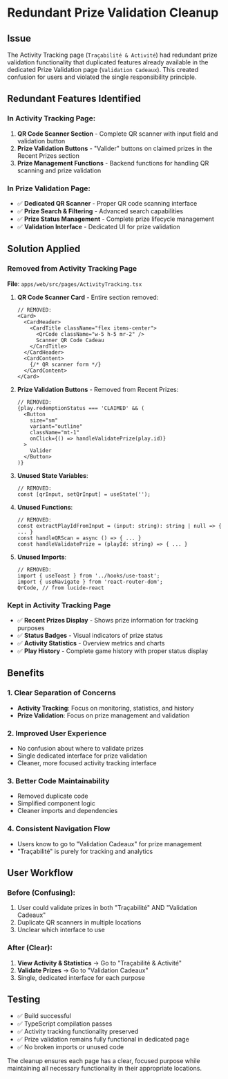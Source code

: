 # Redundant Prize Validation Cleanup

## Issue
The Activity Tracking page (`Traçabilité & Activité`) had redundant prize validation functionality that duplicated features already available in the dedicated Prize Validation page (`Validation Cadeaux`). This created confusion for users and violated the single responsibility principle.

## Redundant Features Identified

### In Activity Tracking Page:
1. **QR Code Scanner Section** - Complete QR scanner with input field and validation button
2. **Prize Validation Buttons** - "Valider" buttons on claimed prizes in the Recent Prizes section
3. **Prize Management Functions** - Backend functions for handling QR scanning and prize validation

### In Prize Validation Page:
- ✅ **Dedicated QR Scanner** - Proper QR code scanning interface
- ✅ **Prize Search & Filtering** - Advanced search capabilities  
- ✅ **Prize Status Management** - Complete prize lifecycle management
- ✅ **Validation Interface** - Dedicated UI for prize validation

## Solution Applied

### Removed from Activity Tracking Page
**File**: `apps/web/src/pages/ActivityTracking.tsx`

1. **QR Code Scanner Card** - Entire section removed:
   ```tsx
   // REMOVED:
   <Card>
     <CardHeader>
       <CardTitle className="flex items-center">
         <QrCode className="w-5 h-5 mr-2" />
         Scanner QR Code Cadeau
       </CardTitle>
     </CardHeader>
     <CardContent>
       {/* QR scanner form */}
     </CardContent>
   </Card>
   ```

2. **Prize Validation Buttons** - Removed from Recent Prizes:
   ```tsx
   // REMOVED:
   {play.redemptionStatus === 'CLAIMED' && (
     <Button
       size="sm"
       variant="outline"
       className="mt-1"
       onClick={() => handleValidatePrize(play.id)}
     >
       Valider
     </Button>
   )}
   ```

3. **Unused State Variables**:
   ```tsx
   // REMOVED:
   const [qrInput, setQrInput] = useState('');
   ```

4. **Unused Functions**:
   ```tsx
   // REMOVED:
   const extractPlayIdFromInput = (input: string): string | null => { ... }
   const handleQRScan = async () => { ... }
   const handleValidatePrize = (playId: string) => { ... }
   ```

5. **Unused Imports**:
   ```tsx
   // REMOVED:
   import { useToast } from '../hooks/use-toast';
   import { useNavigate } from 'react-router-dom';
   QrCode, // from lucide-react
   ```

### Kept in Activity Tracking Page
- ✅ **Recent Prizes Display** - Shows prize information for tracking purposes
- ✅ **Status Badges** - Visual indicators of prize status
- ✅ **Activity Statistics** - Overview metrics and charts
- ✅ **Play History** - Complete game history with proper status display

## Benefits

### 1. **Clear Separation of Concerns**
- **Activity Tracking**: Focus on monitoring, statistics, and history
- **Prize Validation**: Focus on prize management and validation

### 2. **Improved User Experience**
- No confusion about where to validate prizes
- Single dedicated interface for prize validation
- Cleaner, more focused activity tracking interface

### 3. **Better Code Maintainability**
- Removed duplicate code
- Simplified component logic
- Cleaner imports and dependencies

### 4. **Consistent Navigation Flow**
- Users know to go to "Validation Cadeaux" for prize management
- "Traçabilité" is purely for tracking and analytics

## User Workflow

### Before (Confusing):
1. User could validate prizes in both "Traçabilité" AND "Validation Cadeaux"
2. Duplicate QR scanners in multiple locations
3. Unclear which interface to use

### After (Clear):
1. **View Activity & Statistics** → Go to "Traçabilité & Activité"
2. **Validate Prizes** → Go to "Validation Cadeaux"
3. Single, dedicated interface for each purpose

## Testing
- ✅ Build successful
- ✅ TypeScript compilation passes
- ✅ Activity tracking functionality preserved
- ✅ Prize validation remains fully functional in dedicated page
- ✅ No broken imports or unused code

The cleanup ensures each page has a clear, focused purpose while maintaining all necessary functionality in their appropriate locations. 